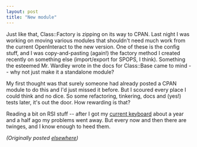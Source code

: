 ```yaml
---
layout: post
title: "New module"
---
```




<p>Just like that, Class::Factory is zipping on its way to CPAN. Last night I was working on moving various modules that shouldn't need much work from the current OpenInteract to the new version. One of these is the config stuff, and I was copy-and-pasting (again!) the factory method I created recently on something else (import/export for SPOPS, I think). Something the esteemed Mr. Wardley wrote in the docs for Class::Base came to mind -- why not just make it a standalone module?</p>

<p>My first thought was that surely someone had already posted a CPAN module to do this and I'd just missed it before. But I scoured every place I could think and no dice. So some refactoring, tinkering, docs and (yes!) tests later, it's out the door. How rewarding is that?</p>

<p>Reading a bit on RSI stuff -- after I got my <a href="http://www.kinesis-ergo.com/classic.htm">current keyboard</a> about a year and a half ago my problems went away. But every now and then there are twinges, and I know enough to heed them.</p>


<p><em>(Originally posted <a href="http://use.perl.org/~lachoy/journal/2485">elsewhere</a>)</em></p>


